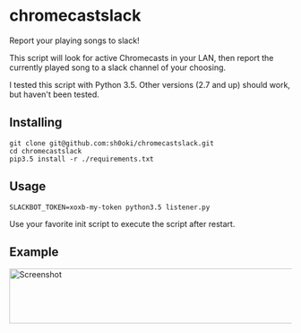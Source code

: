# chromecastslack
Report your playing songs to slack!

This script will look for active Chromecasts in your LAN, then report the currently played song to a slack channel of your choosing.

I tested this script with Python 3.5. Other versions (2.7 and up) should work, but haven't been tested.

## Installing
```
git clone git@github.com:sh0oki/chromecastslack.git
cd chromecastslack
pip3.5 install -r ./requirements.txt
```

## Usage
```
SLACKBOT_TOKEN=xoxb-my-token python3.5 listener.py
```
Use your favorite init script to execute the script after restart.

## Example

<img src="https://github.com/sh0oki/chromecastslack/raw/master/examples/screenshot.png" alt="Screenshot" title="One Look is Worth A Thousand Words" width="657" height="98" />
